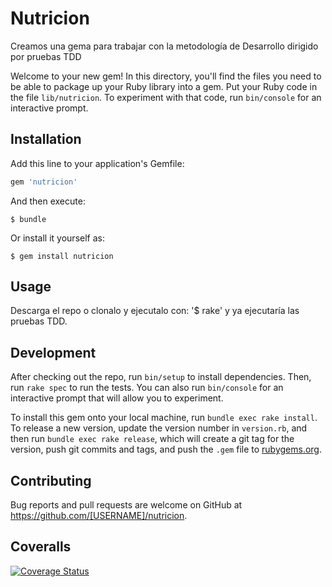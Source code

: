 # Nutricion

Creamos una gema para trabajar con la metodología de Desarrollo dirigido por pruebas TDD 

Welcome to your new gem! In this directory, you'll find the files you need to be able to package up your Ruby library into a gem. Put your Ruby code in the file `lib/nutricion`. To experiment with that code, run `bin/console` for an interactive prompt.

## Installation

Add this line to your application's Gemfile:

```ruby
gem 'nutricion'
```

And then execute:

    $ bundle

Or install it yourself as:

    $ gem install nutricion

## Usage

Descarga el repo o clonalo y ejecutalo con: '$ rake' y ya ejecutaría las pruebas TDD.

## Development

After checking out the repo, run `bin/setup` to install dependencies. Then, run `rake spec` to run the tests. You can also run `bin/console` for an interactive prompt that will allow you to experiment.

To install this gem onto your local machine, run `bundle exec rake install`. To release a new version, update the version number in `version.rb`, and then run `bundle exec rake release`, which will create a git tag for the version, push git commits and tags, and push the `.gem` file to [rubygems.org](https://rubygems.org).

## Contributing

Bug reports and pull requests are welcome on GitHub at https://github.com/[USERNAME]/nutricion.

## Coveralls
[![Coverage Status](https://coveralls.io/repos/github/ULL-ESIT-LPP-1819/tdd-alu0100406580/badge.svg?branch=master)](https://coveralls.io/github/ULL-ESIT-LPP-1819/tdd-alu0100406580?branch=master)